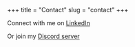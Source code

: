 +++
title = "Contact"
slug = "contact"
+++

Connect with me on [LinkedIn](https://www.linkedin.com/in/herolfg/)

Or join my [Discord server](https://discord.gg/YZP89kc)
